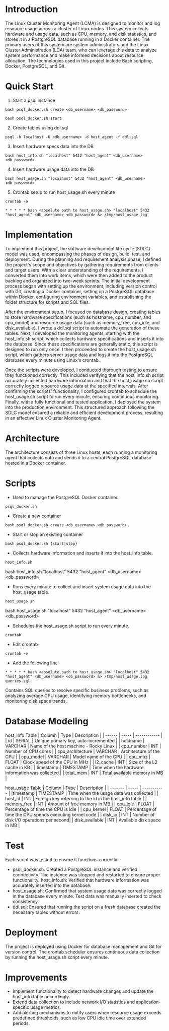 # Introduction

The Linux Cluster Monitoring Agent (LCMA) is designed to monitor and log resource usage across a cluster of Linux nodes. This system collects hardware and usage data, such as CPU, memory, and disk statistics, and stores it in a PostgreSQL database running in a Docker container. The primary users of this system are system administrators and the Linux Cluster Administration (LCA) team, who can leverage this data to analyze system performance and make informed decisions about resource allocation. The technologies used in this project include Bash scripting, Docker, PostgreSQL, and Git.

# Quick Start

1. Start a psql instance

```bash psql_docker.sh create <db_username> <db_password>```

```bash psql_docker.sh start```

2. Create tables using ddl.sql

```psql -h localhost -U <db_username> -d host_agent -f ddl.sql```

3. Insert hardware specs data into the DB

```bash host_info.sh "localhost" 5432 "host_agent" <db_username> <db_password>```

4. Insert hardware usage data into the DB

```bash host_usage.sh "localhost" 5432 "host_agent" <db_username> <db_password>```

5. Crontab setup to run host_usage.sh every minute

```crontab -e```

```* * * * * bash <absolute path to host_usage.sh> "localhost" 5432 "host_agent" <db_username> <db_password> &> /tmp/host_usage.log```


# Implementation
To implement this project, the software development life cycle (SDLC) model was used, encompassing the phases of design, build, test, and deployment. During the planning and requirement analysis phase, I defined the project's scope and objectives by gathering requirements from clients and target users. With a clear understanding of the requirements, I converted them into work items, which were then added to the product backlog and organized into two-week sprints. The initial development process began with setting up the environment, including version control with Git, creating a Docker container, setting up a PostgreSQL database within Docker, configuring environment variables, and establishing the folder structure for scripts and SQL files.

After the environment setup, I focused on database design, creating tables to store hardware specifications (such as hostname, cpu_number, and cpu_model) and resource usage data (such as memory_free, cpu_idle, and disk_available). I wrote a ddl.sql script to automate the generation of these tables. Next, I developed the monitoring agents, starting with the host_info.sh script, which collects hardware specifications and inserts it into the database. Since these specifications are generally static, this script is designed to run only once. I then proceeded to create the host_usage.sh script, which gathers server usage data and logs it into the PostgreSQL database every minute using Linux's crontab.

Once the scripts were developed, I conducted thorough testing to ensure they functioned correctly. This included verifying that the host_info.sh script accurately collected hardware information and that the host_usage.sh script correctly logged resource usage data at the specified intervals. After confirming the scripts' functionality, I configured crontab to schedule the host_usage.sh script to run every minute, ensuring continuous monitoring. Finally, with a fully functional and tested application, I deployed the system into the production environment. This structured approach following the SDLC model ensured a reliable and efficient development process, resulting in an effective Linux Cluster Monitoring Agent.

# Architecture
The architecture consists of three Linux hosts, each running a monitoring agent that collects data and sends it to a central PostgreSQL database hosted in a Docker container. 

# Scripts
- Used to manage the PostgreSQL Docker container.

```psql_docker.sh```

- Create a new container

```bash psql_docker.sh create <db_username> <db_password>```

- Start or stop an existing container

```bash psql_docker.sh {start|stop}```

- Collects hardware information and inserts it into the host_info table.

```host_info.sh```

bash host_info.sh "localhost" 5432 "host_agent" <db_username> <db_password>

- Runs every minute to collect and insert system usage data into the host_usage table.

```host_usage.sh```

bash host_usage.sh "localhost" 5432 "host_agent" <db_username> <db_password>

- Schedules the host_usage.sh script to run every minute.

```crontab```

- Edit crontab

```crontab -e```

- Add the following line

```* * * * * bash <absolute path to host_usage.sh> "localhost" 5432 "host_agent" <db_username> <db_password> &> /tmp/host_usage.log```
```queries.sql```

Contains SQL queries to resolve specific business problems, such as analyzing average CPU usage, identifying memory bottlenecks, and monitoring disk space trends.

# Database Modeling

host_info Table
| Column |	Type |	Description |
| ------ | ----- | ------------ |
| id |	SERIAL |	Unique primary key, auto-incremented |
| hostname	| VARCHAR |	Name of the host machine - Rocky Linux |
| cpu_number |	INT	| Number of CPU cores |
| cpu_architecture | VARCHAR	| Architecture of the CPU |
| cpu_model	| VARCHAR	| Model name of the CPU |
| cpu_mhz	| FLOAT	| Clock speed of the CPU in MHz |
| l2_cache |	INT	| Size of the L2 cache in KB |
| timestamp	| TIMESTAMP	| Time when the hardware information was collected |
| total_mem |	INT	| Total available memory in MB |

host_usage Table
| Column	| Type	| Description |
| ------- | ----- | ----------- |
|timestamp	| TIMESTAMP	| Time when the usage data was collected |
| host_id	| INT	| Foreign key referring to the id in the host_info table |
| memory_free	| INT	| Amount of free memory in MB |
| cpu_idle	| FLOAT	| Percentage of time the CPU is idle |
| cpu_kernel	| FLOAT	| Percentage of time the CPU spends executing kernel code |
| disk_io	| INT	| Number of disk I/O operations per second|
| disk_available	| INT	| Available disk space in MB |

# Test
Each script was tested to ensure it functions correctly:

- psql_docker.sh: Created a PostgreSQL instance and verified connectivity. The instance was stopped and restarted to ensure proper functionality.
host_info.sh: Verified that hardware information was accurately inserted into the database.
- host_usage.sh: Confirmed that system usage data was correctly logged in the database every minute. Test data was manually inserted to check consistency.
- ddl.sql: Ensured that running the script on a fresh database created the necessary tables without errors.

# Deployment
The project is deployed using Docker for database management and Git for version control. The crontab scheduler ensures continuous data collection by running the host_usage.sh script every minute.

# Improvements
- Implement functionality to detect hardware changes and update the host_info table accordingly.
- Extend data collection to include network I/O statistics and application-specific usage metrics.
- Add alerting mechanisms to notify users when resource usage exceeds predefined thresholds, such as low CPU idle time over extended periods.
